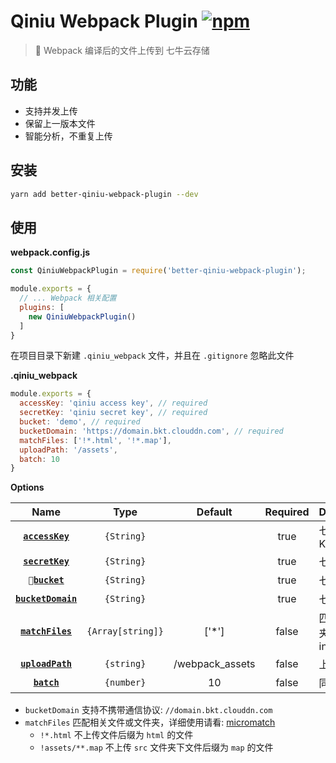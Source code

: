 # Qiniu Webpack Plugin [![npm](https://img.shields.io/npm/v/better-qiniu-webpack-plugin.svg)](https://www.npmjs.com/package/better-qiniu-webpack-plugin)

> 🚀 Webpack 编译后的文件上传到 七牛云存储

## 功能

- 支持并发上传
- 保留上一版本文件
- 智能分析，不重复上传

## 安装

```Bash
yarn add better-qiniu-webpack-plugin --dev
```


## 使用

**webpack.config.js**

```Javascript
const QiniuWebpackPlugin = require('better-qiniu-webpack-plugin');

module.exports = {
  // ... Webpack 相关配置
  plugins: [
    new QiniuWebpackPlugin()
  ]
}
```

在项目目录下新建 `.qiniu_webpack` 文件，并且在 `.gitignore` 忽略此文件

**.qiniu_webpack**

```Javascript
module.exports = {
  accessKey: 'qiniu access key', // required
  secretKey: 'qiniu secret key', // required
  bucket: 'demo', // required
  bucketDomain: 'https://domain.bkt.clouddn.com', // required
  matchFiles: ['!*.html', '!*.map'],
  uploadPath: '/assets',
  batch: 10
}
```

**Options**

|Name|Type|Default|Required|Description|
|:--:|:--:|:-----:|:-----:|:----------|
|**[`accessKey`](#)**|`{String}`| | true |七牛 Access Key|
|**[`secretKey`](#)**|`{String}`| | true |七牛 Secret Key|
|**[`bucket`](#)**|`{String}`| | true |七牛 空间名|
|**[`bucketDomain`](#)**|`{String}`| | true |七牛 空间域名|
|**[`matchFiles`](#)**|`{Array[string]}`| ['*'] | false |匹配文件/文件夹，支持 include/exclude|
|**[`uploadPath`](#)**|`{string}`| /webpack_assets | false |上传文件夹名|
|**[`batch`](#)**|`{number}`| 10 | false |同时上传文件数|

- `bucketDomain` 支持不携带通信协议: `//domain.bkt.clouddn.com`
- `matchFiles` 匹配相关文件或文件夹，详细使用请看: [micromatch](https://github.com/micromatch/micromatch)
  - `!*.html` 不上传文件后缀为 `html` 的文件
  - `!assets/**.map` 不上传 `src` 文件夹下文件后缀为 `map` 的文件